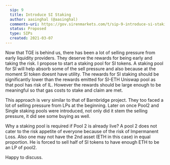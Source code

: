 ```yaml
---
  sip: 9
  title: Introduce SI Staking
  author: aasinghal (@aasinghal)
  comments-uri: https://gov.sirenmarkets.com/t/sip-9-introduce-si-staking/174
  status: Proposed
  type: SIPs
  created: 2021-03-07
---
```


Now that TGE is behind us, there has been a lot of selling pressure from early liquidity providers. They deserve the rewards for being early and taking the risk. I propose to start a staking pool for SI tokens. A staking pool for SI will help absorb some of the sell pressure and also because at the moment SI token doesnt have utility.
The rewards for SI staking should be significantly lower than the rewards emitted for SI-ETH Uniswap pool as that pool has risk of IL. However the rewards should be large enough to be meaningful so that gas costs to stake and claim are met.

This approach is very similar to that of Barnbridge project. They too faced a lot of selling pressure from LPs at the beginning. Later on once Pool2 and Single staking pools were introduced, not only did it stem the selling pressure, it did see some buying as well.

Why a staking pool is required if Pool 2 is already live?
A pool 2 does not cater to the risk appetite of everyone because of the risk of Impermanent Loss. Also one may not have the 2nd asset (ETH in this case) in equal proportion. He is forced to sell half of SI tokens to have enough ETH to be an LP of pool2.

Happy to discuss.